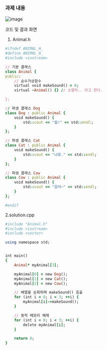 ### 과제 내용

![image](https://github.com/user-attachments/assets/1dce6e94-3b9a-48b3-baaa-5301bc71336b) <br>

코드 및 결과 화면 <br>

1. Animal.h
```ruby
#ifndef ANIMAL_H_
#define ANIMAL_H_
#include <iostream>

// 기본 클래스
class Animal {
public:
	// 순수가상함수
	virtual void makeSound() = 0; 
	virtual ~Animal() {} // 소멸자.. 라고 한다.

};

// 파생 클래스 Dog
class Dog : public Animal {
	void makeSound() {
		std::cout << "월!" << std::endl;
	}
};

// 파생 클래스 Cat
class Cat : public Animal {
	void makeSound() {
		std::cout << "냐옹." << std::endl;
	}
};

// 파생 클래스 Cow
class Cow : public Animal {
	void makeSound() {
		std::cout << "음머~" << std::endl;
	}
};

#endif
```

2.solution.cpp
```ruby
#include "Animal.h"
#include <iostream>
#include <vector>

using namespace std;


int main()
{
    Animal* myAnimal[3];

    myAnimal[0] = new Dog();
    myAnimal[1] = new Cat();
    myAnimal[2] = new Cow();

    // 배열을 순회하며 makeSound() 호출
    for (int i = 0; i < 3; ++i) {
        myAnimal[i]->makeSound();
    }

    // 동적 메모리 해제
    for (int i = 0; i < 3; ++i) {
        delete myAnimal[i];
    }

    return 0;
}
```
